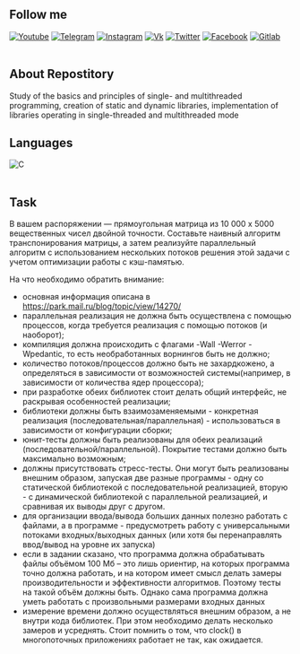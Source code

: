 ## Follow me
  
[![Youtube](https://img.shields.io/badge/-Youtube-090909?style=for-the-badge&logo=youtube&logoColor=ff0000)](https://youtube.com/channel/UCBT7kqu7CPeJ5XI0AKoebPw)
[![Telegram](https://img.shields.io/badge/-Telegram-090909?style=for-the-badge&logo=telegram&logoColor=27A0D9)](https://t.me/And_Dayk)
[![Instagram](https://img.shields.io/badge/-Instagram-090909?style=for-the-badge&logo=instagram&logoColor=B4068E)](https://www.instagram.com/diakonov_041)
[![Vk](https://img.shields.io/badge/-Vk-090909?style=for-the-badge&logo=vk&logoColor=4F7DB3)](https://vk.com/iddiakonov_041)
[![Twitter](https://img.shields.io/badge/-Twitter-090909?style=for-the-badge&logo=twitter&logoColor=27A0D9)](https://twitter.com/ivredomon?t=Y_vpcIiqIlrzdM4LcE3urw&s=09)
[![Facebook](https://img.shields.io/badge/-Facebook-090909?style=for-the-badge&logo=facebook&logoColor=1195F5)](https://www.facebook.com/profile.php?id=100076707275289)
[![Gitlab](https://img.shields.io/badge/-Gitlab-090909?style=for-the-badge&logo=gitlab&logoColor=1195F5)](https://gitlab.com/Andrey123815)
<br>
  <br>


<div  align="left">
 
## About Repostitory
  
Study of the basics and principles of single- and multithreaded programming, creation of static and dynamic libraries, implementation of libraries operating in single-threaded and multithreaded mode
  
  
  
## Languages 
![C](https://img.shields.io/badge/-C-090909?style=for-the-badge&logo=C&logoColor=6296CC)
<br>
  <br>


## Task
В вашем распоряжении — прямоугольная матрица из 10 000 x 5000 вещественных чисел двойной точности. 
Составьте наивный алгоритм транспонирования матрицы, а затем реализуйте параллельный алгоритм с использованием
нескольких потоков решения этой задачи с учетом оптимизации работы с кэш-памятью.

На что необходимо обратить внимание:
- основная информация описана в https://park.mail.ru/blog/topic/view/14270/
- параллельная реализация не должна быть осуществлена с помощью процессов, когда требуется реализация
        с помощью потоков (и наоборот);
- компиляция должна происходить с флагами -Wall -Werror -Wpedantic, то есть необработанных ворнингов быть не должно;
- количество потоков/процессов должно быть не захардкожено, а определяться в зависимости от возможностей
        системы(например, в зависимости от количества ядер процессора);
- при разработке обеих библиотек стоит делать общий интерфейс, не раскрывая особенностей реализации;
- библиотеки должны быть взаимозаменяемыми - конкретная реализация (последовательная/параллельная) -
        использоваться в зависимости от конфигурации сборки;
- юнит-тесты должны быть реализованы для обеих реализаций (последовательной/параллельной).
        Покрытие тестами должно быть максимально возможным;
- должны присутствовать стресс-тесты. Они могут быть реализованы внешним образом, запуская две разные программы -
        одну со статической библиотекой с последовательной реализацией, вторую - с динамической библиотекой с
        параллельной реализацией, и сравнивая их выводы друг с другом.
- для организации ввода/вывода больших данных полезно работать с файлами, а в программе - предусмотреть работу
        с универсальными потоками входных/выходных данных (или хотя бы перенаправлять ввод/вывод на уровне их запуска)
- если в задании сказано, что программа должна обрабатывать файлы объёмом 100 Мб – это лишь ориентир,
        на которых программа точно должна работать, и на котором имеет смысл делать замеры производительности и
        эффективности алгоритмов. Поэтому тесты на такой объём должны быть. Однако сама программа должна уметь работать
        с произвольными размерами входных данных
- измерение времени должно осуществляться внешним образом, а не внутри кода библиотек.
        При этом необходимо делать несколько замеров и усреднять. Стоит помнить о том, что clock()
        в многопоточных приложениях работает не так, как ожидается.
